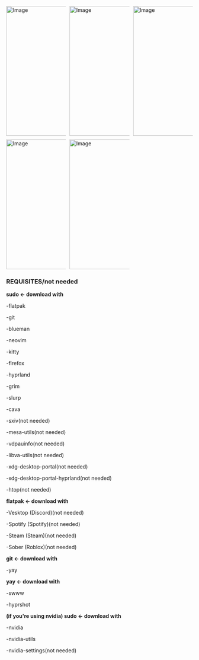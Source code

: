 <div style="display: grid; grid-template-columns: repeat(auto-fill, minmax(150px, 1fr)); gap: 10px; justify-items: center;">
<img width="350" alt="Image" src="https://github.com/user-attachments/assets/988cd49b-a0dc-4ce0-82c4-695e42acf87a" />
<img width="350" alt="Image" src="https://github.com/user-attachments/assets/f617383b-7bcb-4d40-8fc8-3c5318d7a4de" />
<img width="350" alt="Image" src="https://github.com/user-attachments/assets/7405db00-8d6d-43c5-9b63-65c2b0a7cbcb" />
<img width="350" alt="Image" src="https://github.com/user-attachments/assets/eedb022c-0049-44c7-8b99-56282d1d49ca" />
<img width="350" alt="Image" src="https://github.com/user-attachments/assets/e6f8caff-41a8-4a2b-be7f-ded87daab4bd" />
</div>

###    REQUISITES/not needed    ###



**sudo <- download with**

-flatpak

-git

-blueman

-neovim

-kitty

-firefox

-hyprland

-grim

-slurp

-cava

-sxiv(not needed)

-mesa-utils(not needed)

-vdpauinfo(not needed)

-libva-utils(not needed)

-xdg-desktop-portal(not needed)

-xdg-desktop-portal-hyprland(not needed)

-htop(not needed)



**flatpak <- download with**

-Vesktop (Discord)(not needed)

-Spotify (Spotify)(not needed)

-Steam (Steam)(not needed)

-Sober (Roblox)(not needed)



**git <- download with**

-yay



**yay <- download with**

-swww

-hyprshot



**(if you're using nvidia) sudo <- download with**

-nvidia

-nvidia-utils

-nvidia-settings(not needed)

